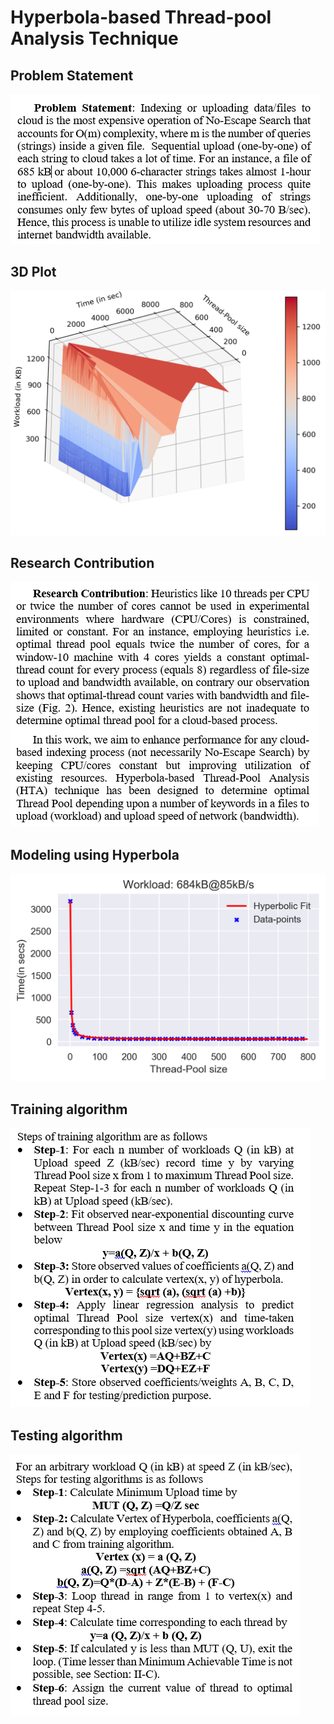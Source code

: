 
# Hyperbola-based Thread-pool Analysis Technique
## Problem Statement
<img src="images/problem.PNG">

## 3D Plot
<img src="images/3d.png">

## Research Contribution
<img src="images/reseach.PNG">

## Modeling using Hyperbola
<img src="images/HTA.png">

## Training algorithm
<img src="images/training.PNG">

## Testing algorithm
<img src="images/testing.PNG">
